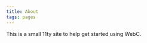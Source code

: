 ```yaml
---
title: About
tags: pages
---
```


<p>
  This is a small 11ty site to help get started using WebC.
</p>

